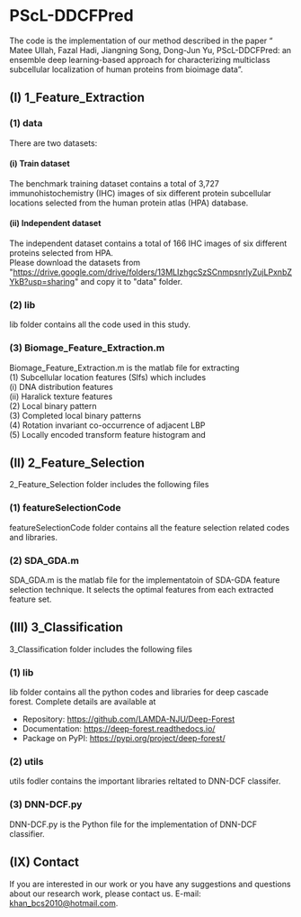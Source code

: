 # PScL-DDCFPred
The code is the implementation of our method described in the paper “ Matee Ullah, Fazal Hadi, Jiangning Song, Dong-Jun Yu, PScL-DDCFPred: an ensemble deep learning-based approach for characterizing multiclass subcellular localization of human proteins from bioimage data”.
## (I) 1_Feature_Extraction
### (1)	data
There are two datasets:
#### (i)	Train dataset
The benchmark training dataset contains a total of 3,727 immunohistochemistry (IHC) images of six different protein subcellular locations selected from the human protein atlas (HPA) database.
#### (ii)	Independent dataset
The independent dataset contains a total of 166 IHC images of six different proteins selected from HPA. <br />
Please download the datasets from "https://drive.google.com/drive/folders/13MLIzhgcSzSCnmpsnrlyZujLPxnbZYkB?usp=sharing" and copy it to "data" folder.
### (2)	lib
lib folder contains all the code used in this study.<br />
### (3)	Biomage_Feature_Extraction.m
Biomage_Feature_Extraction.m is the matlab file for extracting <br />
(1) Subcellular location features (Slfs) which includes <br />
	(i)		DNA distribution features <br />
	(ii)	Haralick texture features <br />
(2)	Local binary pattern <br />
(3)	Completed local binary patterns <br />
(4)	Rotation invariant co-occurrence of adjacent LBP <br />
(5)	Locally encoded transform feature histogram and <br /> 
## (II)	2_Feature_Selection
2_Feature_Selection folder includes the following files
### (1)	featureSelectionCode
featureSelectionCode folder contains all the feature selection related codes and libraries.
### (2) SDA_GDA.m
SDA_GDA.m is the matlab file for the implementatoin of SDA-GDA feature selection technique. It selects the optimal features from each extracted feature set.
## (III)	3_Classification
3_Classification folder includes the following files
### (1)	lib
lib folder contains all the python codes and libraries for deep cascade forest. Complete details are available at
* Repository: https://github.com/LAMDA-NJU/Deep-Forest
* Documentation: https://deep-forest.readthedocs.io/
* Package on PyPI: https://pypi.org/project/deep-forest/
### (2)	utils
utils fodler contains the important libraries reltated to DNN-DCF classifer.
### (3)	DNN-DCF.py
DNN-DCF.py is the Python file for the implementation of DNN-DCF classifier.
## (IX)	Contact
If you are interested in our work or you have any suggestions and questions about our research work, please contact us. E-mail: khan_bcs2010@hotmail.com.
